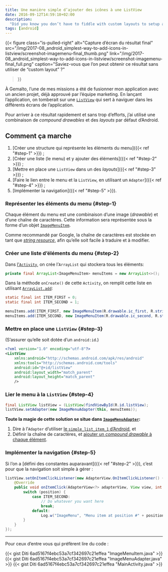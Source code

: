 ```yaml
---
title: Une manière simple d’ajouter des icônes à une ListView
date: 2016-09-12T14:59:18+02:00
description:
  "Did you know you don’t have to fiddle with custom layouts to setup a ListView with icons?"
tags: [android]
---
```


{{< figure
  class="is-pulled-right"
  alt="Capture d’écran du résultat final"
  src="/img/2017-08_android_simplest-way-to-add-icons-in-listview/screenshot-imagemenu-final_thumb.png"
  link="/img/2017-08_android_simplest-way-to-add-icons-in-listview/screenshot-imagemenu-final_full.png"
  caption="Saviez-vous que l’on peut obtenir ce résultat sans utiliser de “custom layout” ?"
>}}

À Gemalto, l’une de mes missions a été de fusionner mon application avec un ancien
projet, déjà approuvé par l’équipe marketing. En lançant l’application, on tomberait
sur une [`ListView`](https://developer.android.com/guide/topics/ui/layout/listview.html)
qui sert à naviguer dans les différents écrans de l’application.

Pour arriver à ce résultat rapidement et sans trop d’efforts, j’ai utilisé une combinaison
de _compound drawables_ et des _layouts_ par défaut d’Android.

## Comment ça marche

  1. [Créer une structure qui représente les éléments du menu]({{< ref "#step-1" >}}) ;
  2. [Créer une liste (le menu) et y ajouter des éléments]({{< ref "#step-2" >}}) ;
  3. [Mettre en place une `ListView` dans un des _layouts_]({{< ref "#step-3" >}}) ;
  4. [Faire le lien entre le menu et la `ListView`, en utilisant un `Adapter`]({{< ref "#step-4" >}}) ;
  5. [Implémenter la navigation]({{< ref "#step-5" >}}).

### Représenter les éléments du menu {#step-1}

Chaque élément du menu est une combinaison d’une image (_drawable_) et d’une chaîne de caractères. 
Cette information sera représentée sous la forme d’un objet [`ImageMenuItem`](https://gist.github.com/Diti/6ad5167f4ebc53a7cf342697c21effea#file-imagemenuitem-java).

Comme recommandé par Google, la chaîne de caractères est stockée en tant que [_string resource_](https://developer.android.com/guide/topics/resources/string-resource.html),
afin qu’elle soit facile à traduire et à modifier.

### Créer une liste d’éléments du menu {#step-2}

Dans [l’`Activity`](https://gist.github.com/Diti/6ad5167f4ebc53a7cf342697c21effea#file-mainactivity-java),
on crée l’`ArrayList` qui stockera tous les éléments:

``` java
private final ArrayList<ImageMenuItem> menuItems = new ArrayList<>();
```

Dans la méthode `onCreate()` de cette `Activity`, on remplit cette liste en utilisant
[`ArrayList.add`](https://docs.oracle.com/javase/7/docs/api/java/util/ArrayList.html#add%28int,%20E%29):

``` java
static final int ITEM_FIRST = 0;
static final int ITEM_SECOND = 1;

menuItems.add(ITEM_FIRST, new ImageMenuItem(R.drawable.ic_first, R.string.menuitem_first));
menuItems.add(ITEM_SECOND, new ImageMenuItem(R.drawable.ic_second, R.string.menuitem_second));
```

### Mettre en place une `ListView` {#step-3}

(S’assurer qu’elle soit dotée d’un `android:id`.)

``` xml
<?xml version="1.0" encoding="utf-8"?>
<ListView
    xmlns:android="http://schemas.android.com/apk/res/android"
    xmlns:tools="http://schemas.android.com/tools"
    android:id="@+id/listView"
    android:layout_width="match_parent"
    android:layout_height="match_parent"
    />
```

### Lier le menu à la `ListView` {#step-4}

``` java
final ListView listView = (ListView)findViewById(R.id.listView);
listView.setAdapter(new ImageMenuAdapter(this, menuItems));
```

**Toute la magie de cette solution se situe dans [`ImageMenuAdapter`](https://gist.github.com/Diti/6ad5167f4ebc53a7cf342697c21effea#file-imagemenuadapter-java):**

  1. Dire à l’`Adapter` d’utiliser [le `simple_list_item_1` d’Android](https://gist.github.com/Diti/6ad5167f4ebc53a7cf342697c21effea#file-imagemenuadapter-java-L19), et
  2. Définir la chaîne de caractères, et [ajouter un _compound drawable_ à chaque élément](https://gist.github.com/Diti/6ad5167f4ebc53a7cf342697c21effea#file-imagemenuadapter-java-L28-L29).

### Implémenter la navigation {#step-5}

Si l’on a [défini des constantes auparavant]({{< ref "#step-2" >}}), c’est pour que
la navigation soit simple à gérer :

``` java
listView.setOnItemClickListener(new AdapterView.OnItemClickListener() {
    @Override
    public void onItemClick(AdapterView<?> adapterView, View view, int position, long l) {
        switch (position) {
            case ITEM_SECOND:
                // Do whatever you want here
                break;
            default:
                Log.w("ImageMenu", "Menu item at position #" + position + " not yet implemented");
        }
    }
});
```

---

Pour ceux d’entre vous qui préfèrent lire du code :

{{< gist Diti 6ad5167f4ebc53a7cf342697c21effea "ImageMenuItem.java" >}}
{{< gist Diti 6ad5167f4ebc53a7cf342697c21effea "ImageMenuAdapter.java" >}}
{{< gist Diti 6ad5167f4ebc53a7cf342697c21effea "MainActivity.java" >}}
